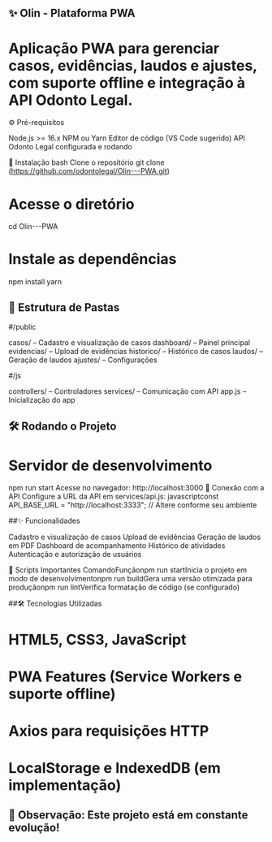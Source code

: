 ## ✨ Olin - Plataforma PWA
# Aplicação PWA para gerenciar casos, evidências, laudos e ajustes, com suporte offline e integração à API Odonto Legal.
⚙️ Pré-requisitos

Node.js >= 16.x
NPM ou Yarn
Editor de código (VS Code sugerido)
API Odonto Legal configurada e rodando


🚀 Instalação
bash Clone o repositório
git clone (https://github.com/odontolegal/Olin---PWA.git)


# Acesse o diretório
cd Olin---PWA


# Instale as dependências
npm install
yarn


## 📂 Estrutura de Pastas


#/public


casos/ – Cadastro e visualização de casos
dashboard/ – Painel principal
evidencias/ – Upload de evidências
historico/ – Histórico de casos
laudos/ – Geração de laudos
ajustes/ – Configurações


#/js

controllers/ – Controladores
services/ – Comunicação com API
app.js – Inicialização do app


## 🛠️ Rodando o Projeto

# Servidor de desenvolvimento
npm run start
Acesse no navegador: http://localhost:3000
🔗 Conexão com a API
Configure a URL da API em services/api.js:
javascriptconst API_BASE_URL = "http://localhost:3333"; // Altere conforme seu ambiente


##✨ Funcionalidades


Cadastro e visualização de casos
Upload de evidências
Geração de laudos em PDF
Dashboard de acompanhamento
Histórico de atividades
Autenticação e autorização de usuários


📜 Scripts Importantes
ComandoFunçãonpm run startInicia o projeto em modo de desenvolvimentonpm run buildGera uma versão otimizada para produçãonpm run lintVerifica formatação de código (se configurado)


##🛠️ Tecnologias Utilizadas


# HTML5, CSS3, JavaScript
# PWA Features (Service Workers e suporte offline)
# Axios para requisições HTTP
# LocalStorage e IndexedDB (em implementação)


## 📢 Observação: Este projeto está em constante evolução!
